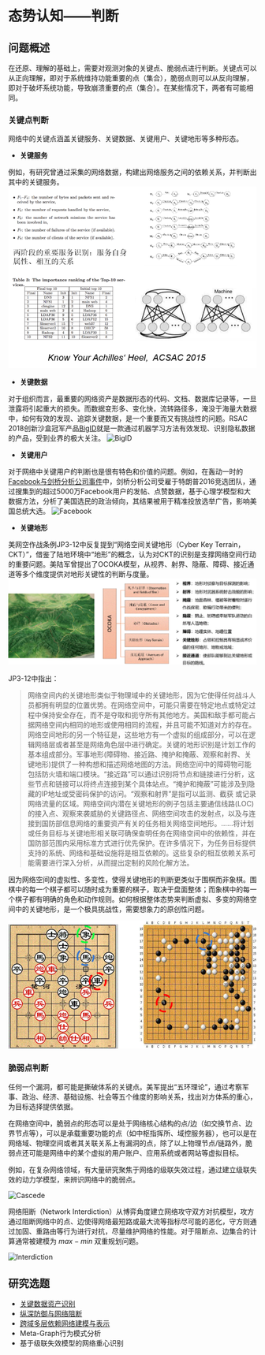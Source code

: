 
# 态势认知——判断

## 问题概述

在还原、理解的基础上，需要对观测对象的关键点、脆弱点进行判断。关键点可以从正向理解，即对于系统维持功能重要的点（集合），脆弱点则可以从反向理解，即对于破坏系统功能，导致崩溃重要的点（集合）。在某些情况下，两者有可能相同。

### 关键点判断

网络中的关键点涵盖关键服务、关键数据、关键用户、关键地形等多种形态。

- **关键服务**

例如，有研究曾通过采集的网络数据，构建出网络服务之间的依赖关系，并判断出其中的关键服务。
![Service](../graphs/KeyService.png)

- **关键数据**

对于组织而言，最重要的网络资产是数据形态的代码、文档、数据库记录等，一旦泄露将引起重大的损失。而数据变形多、变化快，流转路径多，淹没于海量大数据中，如何有效的发现、追踪关键数据，是一个重要而又有挑战性的问题。RSAC 2018创新沙盒冠军产品[BigID](https://bigid.com/)就是一款通过机器学习方法有效发现、识别隐私数据的产品，受到业界的极大关注。
![BigID](https://venturebeat.com/wp-content/uploads/2018/06/BigID-Product-Collage.jpg?w=930&strip=all)

- **关键用户**

对于网络中关键用户的判断也是很有特色和价值的问题。例如，在轰动一时的[Facebook与剑桥分析公司事件](https://www.nytimes.com/2018/03/19/technology/facebook-cambridge-analytica-explained.html)中，剑桥分析公司受雇于特朗普2016竞选团队，通过搜集到的超过5000万Facebook用户的发帖、点赞数据，基于心理学模型和大数据方法，分析了美国选民的政治倾向，其结果被用于精准投放选举广告，影响美国总统大选。
![Facebook](https://ichef.bbci.co.uk/news/624/cpsprodpb/9585/production/_102477283_cambridge_analitica_v2_640-nc.png)

- **关键地形**

美网空作战条例JP3-12中反复提到“网络空间关键地形（Cyber Key Terrain， CKT）”，借鉴了陆地环境中“地形”的概念，认为对CKT的识别是支撑网络空间行动的重要问题。美陆军曾提出了OCOKA模型，从视界、射界、隐蔽、障碍、接近通道等多个维度提供对地形关键性的判断与度量。
![OCOKA](../graphs/OCOKA.gif)

JP3-12中指出：
> 网络空间内的关键地形类似于物理域中的关键地形，因为它使得任何战斗人员都拥有明显的位置优势。在网络空间中，可能只需要在特定地点或特定过程中保持安全存在，而不是夺取和扼守所有其他地方。美国和敌手都可能占据网络空间内相同的地形或使用相同的流程，并且可能不知道对方的存在。网络空间地形的另一个特征是，这些地方有一个虚拟的组成部分，可以在逻辑网络层或者甚至是网络角色层中进行确定。关键的地形识别是计划工作的基本组成部分。军事地形(障碍物、接近路、掩护和掩蔽、观察和射界、关键地形)提供了一种构想和描述网络地图的方法。网络空间中的障碍物可能包括防火墙和端口模块。“接近路”可以通过识别将节点和链接进行分析，这些节点和链接可以将终点连接到某个具体站点。“掩护和掩蔽”可能涉及到隐藏的IP地址或受密码保护的访问。“观察和射界”是指可以监测、截获 或记录网络流量的区域。网络空间内潜在关键地形的例子包括主要通信线路(LOC) 的接入点、观察来袭威胁的关键路径点、网络空间攻击的发射点，以及与连接到国防部信息网络的重要资产有关的任务相关网络空间地形。......将计划或任务目标与关键地形相关联可确保查明任务在网络空间中的依赖性，并在国防部范围内采用标准方式进行优先保护。在许多情况下，为任务目标提供支持的系统、网络和基础设施将是相互依赖的。这些复杂的相互依赖关系可能需要进行深入分析，从而提出定制的风险化解方法。 

因为网络空间的虚拟性、多变性，使得关键地形的判断更类似于围棋而非象棋。围棋中的每一个棋子都可以随时成为重要的棋子，取决于盘面整体；而象棋中的每一个棋子都有明确的角色和动作规则。如何根据整体态势来判断虚拟、多变的网络空间中的关键地形，是一个极具挑战性，需要想象力的原创性问题。

![Chess](../graphs/Chess.gif)


### 脆弱点判断

任何一个漏洞，都可能是撕破体系的关键点。美军提出“五环理论”，通过考察军事、政治、经济、基础设施、社会等五个维度的影响关系，找出对方体系的重心，为目标选择提供依据。

在网络空间中，脆弱点的形态可以是处于网络核心结构的点/边（如交换节点、边界节点等），可以是承载重要功能的点（如中枢指挥所、域控服务器），也可以是在网络域、物理空间或者其关联关系上有漏洞的点，除了以上物理节点/链路外，脆弱点还可能是网络中的某个虚拟的用户账户、应用系统或者网站等虚拟目标。

例如，在复杂网络领域，有大量研究聚焦于网络的级联失效过程，通过建立级联失效的动力学模型，来辨识网络中的脆弱点。

![Cascede](https://www.activistpost.com/wp-content/uploads/2013/06/empcomm_connect2.png)

网络阻断（Network Interdiction）从博弈角度建立网络攻守双方对抗模型，攻方通过阻断网络中的点、边使得网络最短路或最大流等指标尽可能的恶化，守方则通过加固、重路由等行为进行对抗，尽量维护网络的性能。对于阻断点、边集合的计算通常被建模为 $max-min$ 双重规划问题。

![Interdiction](https://www.mdpi.com/symmetry/symmetry-11-01059/article_deploy/html/images/symmetry-11-01059-g008.png)

<!-- 
具体包括：
1. **相互依赖网络建模**
 - 无论是传统战场作战空间，还是未来多域融合的跨域作战空间，目标网络均呈现出虚拟结合、跨域铰链的特点，如何更为准确的描述目标网络中层内、层间依赖关系，是进行识别重心的前提。
 - 如何描述网络的动态适应特性，如网络中的备份关系、备份节点等动态适应特征？
 - 如何将网络描述转换为可计算的数学模型？

2. **结构模式分析**
 - 网络中的信息流方式是产生能力的基础，传统的频繁模式只能刻画节点间的线性序列关系，对于多层异质目标网络，有效的行为模式通常包含循环、子图等复杂样式，如何提取此元图模式([Meta-Graph](https://github.com/HKUST-KnowComp/FMG))？
 - 网络中的行为在数据流中通常是由多个基元模式组合而成，研究如何识别网络中通常出现的基础流量特征，以此为基础建立复合业务行为表示模型？
3. **级联失效性分析**
 - 如何描述节点/关系失效后对网络结构的影响？
 - 如何描述节点/关系失效后对网络功能的影响？
 - 在给定约束条件下（如成本、目标效果），如何筛选最优目标集合？ -->

## 研究选题
 - [关键数据资产识别](./SA_Identify_Data.md)
 - [纵深防御与网络阻断](./SA_Identify_Interdiction.md)
 - [跨域多层依赖网络建模与表示](./SA_Identify_MultiLayer.md)
 - Meta-Graph行为模式分析
 - 基于级联失效模型的网络重心识别

